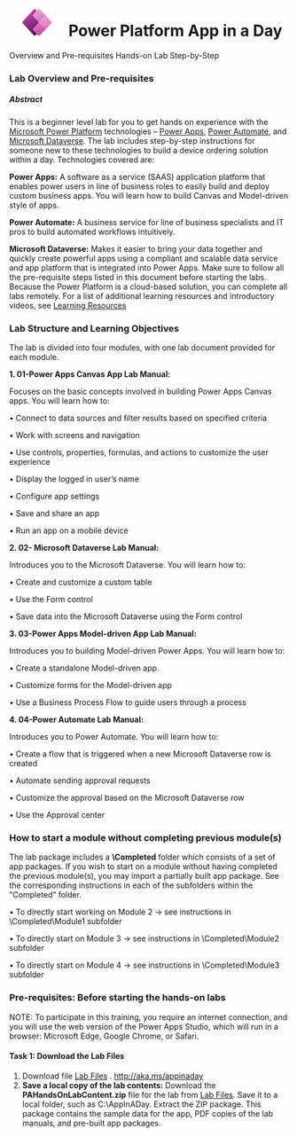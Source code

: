 # <img src="Media/Power%20app%20Logo.png" width="100" height="50">   Power Platform App in a Day 

Overview and Pre-requisites Hands-on Lab Step-by-Step
### Lab Overview and Pre-requisites
##### Abstract
This is a beginner level lab for you to get hands on experience with the [Microsoft Power Platform](https://powerplatform.microsoft.com/en-us/) technologies – [Power
Apps](https://powerapps.microsoft.com/en-in/), [Power Automate](https://powerplatform.microsoft.com/en-us/power-automate/), and [Microsoft Dataverse](https://powerplatform.microsoft.com/en-in/dataverse/). The lab includes step-by-step instructions for someone new to these
technologies to build a device ordering solution within a day. Technologies covered are:

**Power Apps:** A software as a service (SAAS) application platform that enables power users in line of business roles
to easily build and deploy custom business apps. You will learn how to build Canvas and Model-driven style of
apps.

**Power Automate:** A business service for line of business specialists and IT pros to build automated workflows
intuitively.

**Microsoft Dataverse:** Makes it easier to bring your data together and quickly create powerful apps using a
compliant and scalable data service and app platform that is integrated into Power Apps.
Make sure to follow all the pre-requisite steps listed in this document before starting the labs. Because the Power Platform
is a cloud-based solution, you can complete all labs remotely.
For a list of additional learning resources and introductory videos, see [Learning Resources](https://powerapps.microsoft.com/en-us/blog/microsoft-powerapps-learning-resources/)
      
 ### **Lab Structure and Learning Objectives**
 
The lab is divided into four modules, with one lab document provided for each module.

**1. 01-Power Apps Canvas App Lab Manual:**

  Focuses on the basic concepts involved in building Power Apps Canvas apps. You will learn how to:

  • Connect to data sources and filter results based on specified criteria

  • Work with screens and navigation

  • Use controls, properties, formulas, and actions to customize the user experience

  • Display the logged in user’s name

  • Configure app settings

  • Save and share an app

  • Run an app on a mobile device

**2. 02- Microsoft Dataverse Lab Manual:**

  Introduces you to the Microsoft Dataverse. You will learn how to:

  • Create and customize a custom table

  • Use the Form control

  • Save data into the Microsoft Dataverse using the Form control

**3. 03-Power Apps Model-driven App Lab Manual:**

  Introduces you to building Model-driven Power Apps. You will learn how to:

  • Create a standalone Model-driven app.

  • Customize forms for the Model-driven app

  • Use a Business Process Flow to guide users through a process

**4. 04-Power Automate Lab Manual:**

  Introduces you to Power Automate. You will learn how to:
  
  • Create a flow that is triggered when a new Microsoft Dataverse row is created
  
  • Automate sending approval requests

  • Customize the approval based on the Microsoft Dataverse row

  • Use the Approval center

  ### **How to start a module without completing previous module(s)**
  
   The lab package includes a **\Completed** folder which consists of a set of app packages. If you wish to start on a module
   without having completed the previous module(s), you may import a partially built app package. See the corresponding
   instructions in each of the subfolders within the “Completed” folder.
   
• To directly start working on Module 2 -> see instructions in \Completed\Module1 subfolder

• To directly start on Module 3 -> see instructions in \Completed\Module2 subfolder

• To directly start on Module 4 -> see instructions in \Completed\Module3 subfolder
### **Pre-requisites: Before starting the hands-on labs**

NOTE: To participate in this training, you require an internet connection, and you will use the web version of the Power
Apps Studio, which will run in a browser: Microsoft Edge, Google Chrome, or Safari.

#### **Task 1: Download the Lab Files**
1. Download file [Lab Files](http://aka.ms/appinaday) .           http://aka.ms/appinaday
3. **Save a local copy of the lab contents:** Download the **PAHandsOnLabContent.zip** file for the lab from [Lab Files](http://aka.ms/appinaday).
Save it to a local folder, such as C:\AppInADay. Extract the ZIP package. This package contains the sample data for
the app, PDF copies of the lab manuals, and pre-built app packages.
  
  
  
  
  
  
  
  
  

